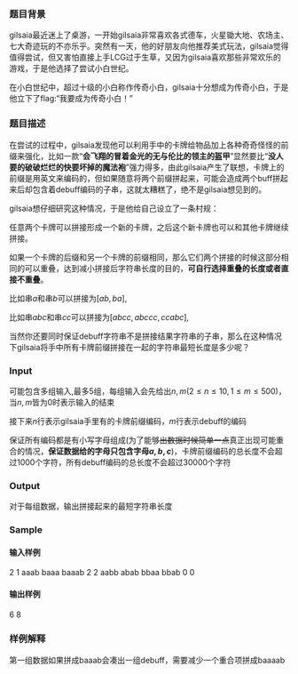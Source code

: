 ### 题目背景
gilsaia最近迷上了桌游，一开始gilsaia非常喜欢各式德车，火星锄大地、农场主、七大奇迹玩的不亦乐乎。突然有一天，他的好朋友向他推荐美式玩法，gilsaia觉得值得尝试，但又害怕直接上手LCG过于生草，又因为gilsaia喜欢那些非常欢乐的游戏，于是他选择了尝试小白世纪。

在小白世纪中，超过十级的小白称作传奇小白，gilsaia十分想成为传奇小白，于是他立下了flag:“我要成为传奇小白！”

### 题目描述
在尝试的过程中，gilsaia发现他可以利用手中的卡牌给物品加上各种奇奇怪怪的前缀来强化，比如一款“**会飞翔的冒着金光的无与伦比的领主的盔甲**”显然要比“**没人要的破破烂烂的快要坏掉的魔法袍**”强力得多，由此gilsaia产生了联想，卡牌上的前缀是用英文来编码的，但如果随意将两个前缀拼起来，可能会造成两个buff拼起来后却包含着debuff编码的子串，这就太糟糕了，绝不是gilsaia想见到的。

gilsaia想仔细研究这种情况，于是他给自己设立了一条村规：

任意两个卡牌可以拼接形成一个新的卡牌，之后这个新卡牌也可以和其他卡牌继续拼接。

如果一个卡牌的后缀和另一个卡牌的前缀相同，那么它们两个拼接的时候这部分相同的可以重叠，达到减小拼接后字符串长度的目的，**可自行选择重叠的长度或者直接不重叠**。

比如串$a$和串$b$可以拼接为$[ab,ba]$,

比如串$abc$和串$cc$可以拼接为$[abcc,abccc,ccabc]$,



当然你还要同时保证debuff字符串不是拼接结果字符串的子串，那么在这种情况下gilsaia将手中所有卡牌前缀拼接在一起的字符串最短长度是多少呢？

### Input
可能包含多组输入,最多5组，每组输入会先给出$n,m(2\leq n\leq 10,1\leq m\leq 500)$，当$n,m$皆为0时表示输入的结束

接下来$n$行表示gilsaia手里有的卡牌前缀编码，$m$行表示debuff的编码


保证所有编码都是有小写字母组成(为了能够~~出数据时候简单一点~~真正出现可能重合的情况，**保证数据给的字母只包含字母$a,b,c$**)，卡牌前缀编码的总长度不会超过1000个字符，所有debuff编码的总长度不会超过30000个字符

### Output
对于每组数据，输出拼接起来的最短字符串长度

### Sample
#### 输入样例
2 1
aaab
baaa
baaab
2 2
aabb
abab
bbaa
bbab
0 0
#### 输出样例
6
8

### 样例解释
第一组数据如果拼成baaab会凑出一组debuff，需要减少一个重合项拼成baaaab
